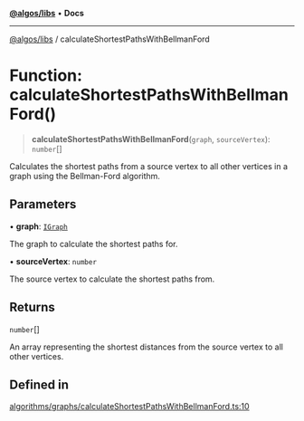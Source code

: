 [**@algos/libs**](../README.md) • **Docs**

***

[@algos/libs](../globals.md) / calculateShortestPathsWithBellmanFord

# Function: calculateShortestPathsWithBellmanFord()

> **calculateShortestPathsWithBellmanFord**(`graph`, `sourceVertex`): `number`[]

Calculates the shortest paths from a source vertex to all other vertices in a graph using the Bellman-Ford algorithm.

## Parameters

• **graph**: [`IGraph`](../interfaces/IGraph.md)

The graph to calculate the shortest paths for.

• **sourceVertex**: `number`

The source vertex to calculate the shortest paths from.

## Returns

`number`[]

An array representing the shortest distances from the source vertex to all other vertices.

## Defined in

[algorithms/graphs/calculateShortestPathsWithBellmanFord.ts:10](https://bitbucket.org/vladbasin/algos/src/5a7ff036d2baf511556b0e58f1b60a1888b2ff2f/libs/algos/src/lib/algorithms/graphs/calculateShortestPathsWithBellmanFord.ts#lines-10)
